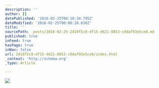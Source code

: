 ```yaml
---
description: ''
author: []
datePublished: '2016-02-25T00:10:34.795Z'
dateModified: '2016-02-25T00:08:28.636Z'
title: ''
sourcePath: _posts/2016-02-25-2d18f5c8-df15-4621-8853-c0daf93e5ce8.md
published: true
inFeed: true
hasPage: true
inNav: false
url: 2d18f5c8-df15-4621-8853-c0daf93e5ce8/index.html
_context: 'http://schema.org'
_type: Article

---
```

![](https://the-grid-user-content.s3-us-west-2.amazonaws.com/1b8e2e74-0118-4fb9-b1eb-a63a8358999d.png)